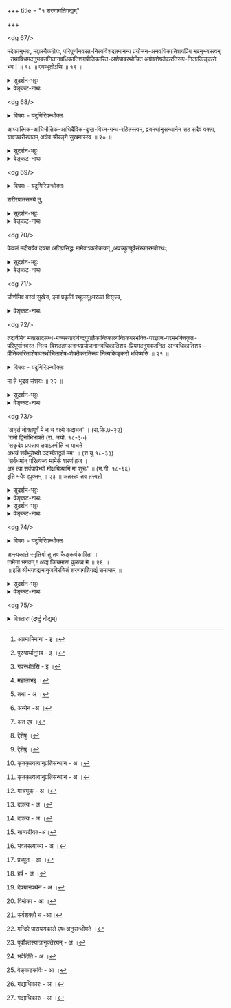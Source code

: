 +++
title = "१ शरणागतिगद्यम्"

+++




<dg 67/>

मदेकानुभवः, मद्दास्यैकप्रियः, परिपूर्णानवरत-नित्यविशदतमानन्य प्रयोजन-अनवधिकातिशयप्रिय मदनुभवस्त्वम् , तथाविधमदनुभवजनितानवधिकातिशयप्रीतिकारित-अशेषावस्थोचित अशेषशेषतैकरतिरूप-नित्यकिङ्करो भव ! ॥ १८ ॥ एवम्भूतोऽसि ॥ १९ ॥ 

<details><summary>सुदर्शन-भट्टः</summary>

आत्मीयाभिमाना[^1_pg68]नुगुण पुमर्थानुभाव्य[^2_pg68] माह - **मदेक** इति । **एक**-शब्देन अनुभाव्यन्तरव्युदासः । विरूपभर्त्रनुभवसाम्यव्युदासाय आह - मद्दास्सैक इति । **एक**-शब्देन स्वरूपाननुरूपस्वातन्त्र्यस्य अपुमर्थत्वम् अभिप्रेतम् । तत्कदेत्यत्राहएवम्भूतोऽसि इति । 

कदा इति त्वरा तव यदा स्यात्, तदा त्वमीदृ गवस्थितोऽसि[^3_pg68] ।  
अयं हि तव लाभ[^4_pg68] इत्यर्थः

[^1_pg68]: आत्माभिमाना - इ । 


[^2_pg68]: पुरुषार्थानुभव - इ । 


[^3_pg68]: गवस्थोऽसि - इ । 


[^4_pg68]: महालाभइ । 

</details>

  

<details><summary>वेङ्कट-नाथः</summary>

नियाम्यत्वं चिदचित्साधारणम्, दासत्वं तु चेतनैकनिष्ठम्, तयोः प्रातिस्विकं प्रयोजनमाह - मदेकानुभवो मद्दास्यैकप्रिय इति । ऐश्वर्यकैवल्य पुरुषार्थयोरिव स्वनिष्ठतया स्वतन्त्रतया च स्वात्मानुभवप्रसङ्गोऽपि तदा[^5_pg68] न सम्भवतीत्यभिप्रायेण **मदेकानुभव**-शब्दः । स्वाम्यनुभवप्रधाने स्वानुभवे स्वप्राधान्यगन्धनिवृत्त्यर्थं महास्यैकप्रिय इत्युक्तम् । पूर्वोक्तमेवानुभवं परमपुरुषार्थत्वप्रतिबोधाय पूर्ववत् पौष्कल्यादिभिः विशिनष्टि - परिपूर्ण इति । तत्प्रयुक्तप्रीतिं तत्परिवाहं च - नित्यकिङ्करो भवानि इत्यन्तेन प्रार्थितं प्रयच्छतितथाविध इति । ईदृशस्वकैङ्कर्यसाम्राज्ययोग्यतामलभ्यलाभत्वव्यक्तया सन्तोषार्थमुत्तरकृत्यविधानार्थं च अनुवदति - एवम्भूतोऽसि इति । प्रकृत्यात्मविवेकात् धार्मिकः, परावरतत्त्वविवेकाद्भागवतः, परावरपुरुषार्थविवेकादनन्य प्रयोजनः, स्वपराधिकारविवेकादनन्यसाधनः, पूर्वोक्तात्, 'अस्तु ते' इत्यनुग्रहविशेषात् प्रमितानुष्ठितभरन्यासः, ततश्च मया स्वीकृतभरः, नित्यकिङ्करो भव इति दत्तवरश्च त्वं मुक्तप्रायो आसीत्यर्थः । आख्यातेन 'सन्तमेनम्' (तै.उ. आन.६-१) इत्यवस्था व्यज्यते । यद्वा, नित्यकिङ्करो भव इति सत्यसङ्कल्पेनोक्ते, तेन वा स्वेन[^6_pg68] वा प्रत्याख्यातुमशक्यत्वे निवार कान्तराभावे च तदानीमेव तथाविधात्मानमपश्यतः क्रमात् तत्सिद्धिमाह - एवम् इति । एवं भवितुमुपक्रान्तोऽसीत्यर्थः ।

[^5_pg68]: तथा - अ । 


[^6_pg68]: अन्येन -अ । 

</details>

<dg 68/>

<details><summary>विषयः - यदुगिरिग्रन्थोक्तः</summary>

द्वयार्थचिन्तनसहकृतमन्त्रानुसन्धानयुतयावदायुष श्रीरङ्गवासस्य भगवता लाभः
</details>

आध्यात्मिक-आधिभौतिक-आधिदैविक-दुःख-विघ्न-गन्ध-रहितस्त्वम्, द्वयमर्थानुसन्धानेन सह सदैवं वक्ता, यावच्छरीरपातम् अत्रैव श्रीरङ्गे सुखमास्स्व ॥ २० ॥ 

<details><summary>सुदर्शन-भट्टः</summary>

शरीरपातावधिकल्पकालः एवं विनोदेन नेय इत्याह - आध्यात्मिक इति । दुःखरूपो विघ्नः । तत्र सङ्गरहितत्वे हेतुमाह - द्वयम् इति । सदैवम् इति क्षणमात्रं द्वयार्थानुसन्धानाभावे सति तापत्रयस्य अवकाशः स्यात् । अतः[^1_pg69] निरन्तरानुसन्धानेन तद्विरहः कार्य इति भावः । उपायत्वे द्वयोक्तिरेव अलमितिकृत्वा वक्तारं मां तारय इत्युक्तम् । अत्र तु अर्थानुसन्धानं भोगरूपत्वेन उक्तम् । अत्रैव इत्युपलक्षणम् । भगवदभिमानतदीयसम्बन्धव [^2_pg69]द्देशविशेषेषु[^2_pg69] इत्यर्थः । यावच्छरीरपातम् इति कियानयं काल इति भावः ।

[^1_pg69]: अत एव । 


[^2_pg69]: द्देशेषु । 

</details>

  

<details><summary>वेङ्कट-नाथः</summary>

भयावहायां देहेन्द्रियादिदशायां कथं कुत्र च निरपायः कालक्षेप इत्यत्राह - आध्यात्मिक इति । अत्रत्योत्कटसुखस्याप्युपलक्षणार्थमिह दुःखोक्तिः । श्लोकत्रयाद्युक्तज्ञानभक्तिशालिनं प्रति प्रातिकूल्याविशेषाद्वा **दुःख**-शब्देन सुखस्यापि सङ्ग्रहः । **गन्ध**-शब्देन वा तद्विवक्षा । तेन सर्वसाधारणः क्षुदादिर्वाऽभिप्रेतः । दुःखस्य द्वयार्थानुसन्धानं प्रति विघ्नत्वं स्यात्, अतस्तद्राहित्योक्तिः । इह च पूर्णविवेकानामाभिमानिकं दुःखं सुखं च नास्ति । सांस्पर्शिकानां तु प्रारब्धकर्मवशात् सम्भवतामपि प्रतिदिनं कर्मक्षयमोक्षासक्तिदर्शनप्रीत्या द्वयार्थानुसन्धानविघ्नत्वं नातीवास्ति । अतो न प्रत्यक्षादिविरोधः । त्वम्अ नन्यज्ञानभक्त्यादिप्रार्थनावान् । उच्चारणं प्राधान्येन स्तोतुमर्थानुसन्धाने **सह**-शब्दः । एवम् अर्थानुसन्धानेन इत्यन्वयः । एवम् - 'अखिलहेय' इत्याद्युक्तविशदप्रकारेणेत्यर्थः । एतच्चान्त्र [^3_pg69]कृतकृत्यत्वप्रतिसन्धान[^3_pg69]-प्रीत्यर्थम्, अस्य च स्वयम्प्रयोजनकैङ्कर्यरूपत्वात् । 'यन्मुहूर्तम्' (ग.पु.पू. खं.२२२-२२) इत्य्-आदि-न्यायेन भगवदनुभवप्रीत्यनुवृत्त्यर्थं, सम्भवद्वन्द्वतितिक्षार्थं, निर्भरत्वानुसन्धानरसानुवृत्त्यर्थम्, निषिद्धकाम्यादिसङ्गनिवृत्त्यर्थं च सदा इत्युक्तिः ।

[^3_pg69]: कृतकृत्यत्वानुप्रतिसन्धान - अ । 

</details>

<dg 69/>

<details><summary>विषयः - यदुगिरिग्रन्थोक्तः</summary>

निरन्तरायतया भगवन्मार्गप्रयाणानुगुणावस्थायाः उत्क्रमणसमये भगवदनुग्रहतः सिद्धिः
</details>

शरीरपातसमये तु, 

<details><summary>सुदर्शन-भट्टः</summary>

शरीर इति । केवलं त्वय्यकिञ्चित्करेऽपीति भावः ।
</details>

  

<details><summary>वेङ्कट-नाथः</summary>

इदं तु स्वभावार्थशास्त्रप्राप्ताविरोधेन नेयम्, अन्यथा सर्वप्रमाण विरोधात् । 'तस्य तावदेव चिरं यावन्न विमोक्ष्ये,' (छां.उ.६-१४-२) 'प्रारब्धमात्रं भुक्त्वाऽत्र[^1_pg70] तत्त्ववित्सुखमाप्नुयात्', (पाञ्चरात्रम्) 'प्रारब्धमेव भोक्तव्यं कर्मब्रह्मविदामपि (पाञ्चरात्रम्) 'अनारब्धकार्ये एव तु पूर्वे तदवधेः' (ब्र.सू. ४-१-१५) इति दर्शितः प्रक्रान्तकर्मफलभोगोऽपि प्रपन्नस्य यथाभिलाषं प्रपत्त्युत्पत्तिशरीरावधिरित्यभिप्रायेणाह - यावच्छरीरपातम् इति । आतितारतम्या [^2_pg70]दत्र[^2_pg70] स्थितितारतम्यम् । अत्रैव - अत्यन्तासन्नमत्सेवानुगुणे, न तु मत्कैङ्कर्यविरुद्धदेशेष्वित्यर्थः । अत्र अनेकपुराणादि प्रसिद्ध श्रीरङ्गोपादानं भागवताभिमतस्वयंव्यक्तादिभगवत्क्षेत्रान्तराणामप्युपलक्षणम् । सुखमास्स्व - कृतकृत्यत्वप्रतिसन्धानेन प्रतिदिनं कर्मक्षय दर्शनेन अविलम्बितानायासपरमपुरुषार्थलाभव्यवसायेन विषमधुकल्पवैषयिकरसवैमुख्यहेतुभूतद्वयार्थानुसन्धानसारस्येन च सन्तुष्टो वर्तस्वेत्यर्थः । स चायमत्रत्यसेवासौकर्यार्थ उपदेशः, सुखी भवेतिवदनुग्रहोक्तिर्वा । एवमर्थानुसन्धानद्वयवचनसुखासिकाभिः मनोवाक्कायानामयोग्यव्यापार निवृत्तिरपि स्यात् । भवत्वेवं कृतकृत्यस्योत्तरकृत्यं फलम् । देहपातदशा कीदृशी ? परमफलं च कदा? इत्याकाङ्क्षायां प्रारब्धशरीरानुवर्तकप्रतिबन्धनिवृत्तौ दयार्णवस्य दिव्यशक्तेः स्वस्य पूर्वकृतरक्षासङ्कल्पानुगुणमन्यैरनिवार्यमुत्तरकृत्यमाह - शरीरपातसमये इति । 'वाङ्मनसि '(छां. उ. ६-८-६) इत्य्-आदि-श्रुतिसिद्धाय मनःसम्पत्तेः पूर्वावस्थायामित्यर्थः । एतेन 'निशि नेति चेत् न' (ब्र.सू.४-२-१८) इत्याद्युक्तः कालनियमाभावश्च सूचितः 'ततस्तं म्रियमाणं तू' (वरा.च.श्लो.) इतिवत् । अत्र **तु**-शब्दोऽधिकार्यन्तराद्विशेषमनुग्रहकार्यं द्योतयति । यद्वा, काष्ठपाषाणसन्निभतया स्वेन वा परैर्वा तदानीं प्रबोधस्य दुःसम्पादत्वम् । एवं **तु**-शब्दद्योतितमेव विशेषं व्यनक्ति - केवलम् इत्य्-आदिना ।

[^1_pg70]: मात्रभुक् - अ । 


[^2_pg70]: दत्रत्य - अ । 

</details>

<dg 70/>

केवलं मदीययैव दयया अतिप्रसिद्धः मामेवाऽवलोकयन् ,अप्रच्युतपूर्वसंस्कारमवोरथः, 

<details><summary>सुदर्शन-भट्टः</summary>

दयया एवेति एवकारः पुष्कलत्वद्योतकः।अतिप्रबुद्धः - जीवद्दशायां प्रबोधः अन्धतमसस्थानीय इति भावः । परमात्मनि विश्रमानन्तरं भाव्ययं प्रबोधः, ततः प्राक्तनं स्मरणम्, अन्तिममुपासकानाम् अपेक्षितम् । प्रपन्नन्तु 'काष्ठपाषाणसन्निभम्' (वरा.च.श्लो.) भगवानेव स्मरति । स्वस्मिन् विश्रमा नन्तरं प्रबोधं च जनयति । 'तेन प्रद्योतेनैष आत्मा निष्क्रामति' (बृ.उ.६४-२) इति हि श्रूयते । अतः तदा बोधसिद्धिः । माम् - स्वरूपरूपगुणविभवान्वितम् एव इति विषयान्तरकालुष्यविरह उक्तः । अवलोकयन्साक्षात्कुर्वन् । अप्रच्युत इति गुरूपदेशादिजन्यसंस्कारः । भगवत्प्राप्तीच्छा च अप्रच्युते यस्य स तथोक्तः ।
</details>

  

<details><summary>वेङ्कट-नाथः</summary>

केवलं पूर्वाभ्यासानपेक्षम्, 'यं योगिनः, (म.भा. शां. ४६-१३९) इत्याद्युक्ततादात्विक-स्वयत्ननिरपेक्षं च । मदीययैव मत्स्वभावभूतयैव, नान्यदीयया[^1_pg71], नापि पूर्वोक्तक्षेत्रवासद्वयार्थानुसन्धानजन्यया, न च तादात्विकप्रार्थनासापेक्षायेत्यर्थः । अतिप्रबुद्धः - शरीरपातात् पूर्वकाल इव ज्ञानपौष्कल्यवान् । यद्वा, न केवलं सङ्कोचाभावमात्रम्, किन्तु प्रत्यूषप्रकाश कल्पपूर्वावस्थातोऽतिशयोऽपि स्यादित्यर्थः । अपरिच्छिन्नस्तु प्रबोधो विशिष्टदेशगत्यनन्तरभावी । अन्तिमदशायाम् आदिभरतादिवदन्यदर्शनं तव न स्यादित्याह - मामेवावलोकयन् इति । नित्यमनुचिन्तनं मामेव शुभाश्रयविग्रहविशिष्टं विशदमनुसन्दधान इत्यर्थः । अविच्छिन्नसाक्षात्कारं कुर्वन्निति वा तदानीमवलोकनीयं सर्वं भगवदपृथक्सिद्धतयैव भातीति वा अवधारणस्याभिप्रायः । एवं ज्ञानदर्शने प्रोक्ते, अथ वक्ष्यमाणायाः प्राप्तेः पुरुषार्थत्वाय तदिच्छानुवृत्तिमाह - अप्रच्युत इति । भगवानेव मे परमप्राप्य इति शास्त्रजन्यानुभवसंस्कारस्य कालविप्रकर्षकाय-विश्लेषक्लेशादिभिः प्रच्युतिः न भविष्यति, तत एव संस्कारमूलः प्राप्तिमनोरथोऽपि तदानीं भवतस्त्यज्य[^2_pg71]मानेषु देहतदनुबन्धिषु रागाद्वा, किं भविष्यतीति भयाद्वा न प्रयवत[^3_pg71] इति भावः । अतिप्रबुद्धः इत्य्-आदिभिः परभक्तयादित्रयं वा परमात्मनि विश्रमादनन्तरभाविप्रबोधादिकं वा विवक्षितमिति केचित् ।

[^1_pg71]: नान्यदीयत-अ। 


[^2_pg71]: भवतस्त्याज्य - अ । 


[^3_pg71]: प्रच्युत - आ । 

</details>

<dg 71/>

जीर्णमिव वस्त्रं सुखेन, इमां प्रकृतिं स्थूलसूक्ष्मरूपां विसृज्य, 

<details><summary>वेङ्कट-नाथः</summary>

लब्धनूतनशुभवस्त्रान्तरस्य जीर्णवस्त्र इव अत्यासन्नदिव्यदेहलाभस्य चिरपरिचितेऽपि भोगायतने जिहासोत्पत्तिमनायासहानप्रीतिं च निदर्शयति - जीर्णमिव वस्त्रम् इति । 'कृतकृत्याः प्रतीक्षन्ते' (इति.स.६-३७) 'नोपजनं स्मरन्निदं शरीरम्' (छां.उ.८-१२-३) इत्य्-आदिभिः अभिप्रेतं लब्धपरित्यागक्लेशाभावम्, यमकिङ्करादिभयाभावम्, चिकित्सकशल्यप्रयोगन्यायशङ्कितोत्क्रमणदुःखाभावम्, अत्यासन्नपरमपुरुषार्थानुसन्धानहार्दानुग्रहतादात्विकभगवदनुभवातिवाहिकदर्शनजनित हर्षप्रकर्षं[^1_pg72] च अभिप्रेत्याहसुखेन इति । इमाम् - अनाद्यनुवृत्तां भगवत्स्वरूपतिरोधानादिभिपकारिणीं कारागृहनरकादिवत् अनुसंहितां दुरत्ययां मदन्यैः त्याजयितुमशक्यां चेति भावः । प्रकृतिम् - सततविकारशीलं त्रिगुणद्रव्यम् । उत्क्रान्तिपादे च अर्चिरादिपादे चोक्तं सर्वमभिप्रेत्याह स्थूलसूक्ष्मरूपां विसृज्य इति । स्थूलप्रकृतित्यागोऽत्रैव, सूक्ष्मप्रकृतित्यागस्तु 'त्रिभावभावनातीतो मुक्तये योगिनां नृप! । देवयानं परः पन्था योगिनां क्लेशसङ्क्षयः' ॥ (वि.पु. ६-७-७६) इत्याद्युक्त देवपथेन[^2_pg72] दिव्यदेशगमनदशायामेव भवति । एष सम्प्रसादोऽस्माच्छरीरात् समुत्थाय परं ज्योतिरुपसम्पद्य', (छां.उ.८-३-४) 'स एवं विद्वानस्माच्छरीरभेदादूर्ध्वमुत्क्रम्य अमुष्मिन् स्वर्गे लोके सर्वान् कामान् आप्त्वा अमृतः समभवत्' (ऐ.उ. ४-६) इत्य्-आदिषु ब्रह्मप्राप्तिपर्यन्त अभिधानात् तिरोधायकसूक्ष्मप्रकृतिविश्लेषोऽप्यभिप्रेतः । सुबालोपनिषदि तु 'अपुनर्भवाय नाड्या कोशं भिनत्ति ) ( सु.उ.११-२) 'कोश भित्त्वा शीर्ष कपालं भिनत्ति' 'शीर्षकपालं भित्त्वा पृथिवीं भिनत्ति', इत्यारभ्य 'अक्षरं भित्त्वा मृत्युं भिनत्ति' (सु.उ.११ - २) इत्यन्तेन स्थूलशरीरत्यागपूर्वकतमःपर्यन्तसर्वतत्त्वातिक्रम उक्तः । तदेवङ्क्रमेण सूक्ष्मप्रकृतिविमोक्षानन्तरं स्वस्यैव प्रसादेन अविलम्बितमनोरथ पूर्तिमाह - तदानीमेव इति ।

[^1_pg72]: हर्षं - अ । 


[^2_pg72]: देवयानपथेन - अ । 

</details>

<dg 72/>

तदानीमेव मत्प्रसादलब्ध-मच्चरणारविन्दयुगलैकान्तिकात्यन्तिकपरभक्ति-परज्ञान-परमभक्तिकृत-परिपूर्णानवरत-नित्य-विशदतमअनन्यप्रयोजनानवधिकातिशय-प्रियमदनुभवजनित-अनवधिकातिशय - प्रीतिकारिताशेषावस्थोचिताशेष-शेषतैकरतिरूप नित्यकिङ्करो भविष्यसि ॥ २१ ॥ 

<details><summary>विषयः - यदुगिरिग्रन्थोक्तः</summary>

शरणागतस्य शरण्यविषये नैर्भर्यम्
</details>

मा ते भूदत्र संशयः ॥ २२ ॥ 

<details><summary>सुदर्शन-भट्टः</summary>

तदानीमेव - प्रकृतिं विमोक्षा [^1_pg73]नन्तरमेव । उपरि पूर्ववत् । इदमाश्वासनवाक्यमिति न संशयितव्यम् इत्याह मा ते भूत् इति ।

[^1_pg73]: विमोका - आ ।  

</details>

  

<details><summary>वेङ्कट-नाथः</summary>

अपेक्षणीयान्तराभावात् न विलम्ब इति भावः । प्रसाद इह तिरोधाय कांशपर्यन्तस्य निग्रहरूपकालुष्यस्य निःशेषनिवृत्त्या सूरिष्विव स्वभावत एवावस्थितं सौहार्दम्, तच्चात्र निर्दुःखनित्यनिरतिशयानन्दमनुभवत्वसावितीच्छैव । अत्र तावदस्ति क्षुद्रफलेष्वप्युपायगौरवम्, मोक्षे तु - 'अनेकजन्म संसिद्धिः, (भ.गी.६-४५) 'क्लेशेन महता सिद्धैः' (लघुतन्त्रम्) 'क्षपयित्वाऽधि कारान् स्वान् शश्वत् कालेन भूयसा' (ल.तं. १७-१८) इत्य्-आदिभिः कृच्छ्रसाध्य तयोक्ते 'विधिशिवसनकाद्यैर्ध्यातुमत्यन्तदूरम्' (स्तो.र.४७) गुरूपायसाध्ये न्यासमात्रनिष्ठस्य मादृशस्य निर्यत्नलब्धिवचनमुपच्छन्दनमिति केषाञ्चिच्छङ्का जायेत, अतस्तान् वित्रम्भयितुं भाष्यकारमपदिश्याह - मा ते भूदत्र संशय इति । ननूपायलाघवप्राप्यगौरवादिनिमित्तशङ्काविधूननेन महा विश्वासपूर्वकं शरणमुपगतस्य संशयप्रसङ्गाभावादत्र तत्प्रतिषेधो निरर्थकः ? मैवम्, तादात्विकमहाविश्वासेनोपाये निष्पन्नेऽपि तस्य फलाविनाभावेऽपि केषाञ्चित् प्रारब्धकर्मविपाकवैचित्र्यात् संशयोऽपि सम्भवति , न च तेनोपाय वैकल्यम्, फलप्रतिबन्धो वा । मतिकालुष्यनिवृत्तिस्तु अत्रत्यपरभक्त्यादिवत् स्वयं पुरुषार्थः, अतः प्रसन्नेन भगवता संशयनिवर्तनमुपपद्यत इति । यद्वा, यावत्फललाभं विमर्शदशायामक्षोभणीयो विश्वासो महाविश्वासः, स च तात्कालिक उपायाङ्गम् , पश्चात्तु मदभिप्रायं मद्वाक्यं च परामृशतां मदनुग्रहादेव संशयो न भवत्येवेति ज्ञापनार्थमिह मा ते भूत् इत्य्-आदि । निःसंशयः इत्यन्तमुच्यते इति । ते - निश्चितशास्त्रार्थस्य सर्वसुहृदि सर्वशक्तौ[^2_pg73] मयि न्यस्तभरस्य च । अत्र - मत्प्रयोजनप्रधानायां मन्नित्यकिङ्करत्वप्राप्तौ ।

[^2_pg73]: सर्वशक्तौ च -आ।  

</details>

<dg 73/>

'अनृतं नोक्तपूर्वं मे न च वक्ष्ये कदाचन' । (रा.कि.७-२२)  
'रामो द्विर्नाभिभाषते (रा. अयो. १८-३०)  
'सकृदेव प्रपन्नाय तवाऽस्मीति च याचते ।  
अभयं सर्वभूतेभ्यो ददाम्येतद्व्रतं मम' ॥ (रा.यु.१८-३३)  
'सर्वधर्मान् परित्यज्य मामेकं शरणं व्रज ।  
अहं त्वा सर्वपापेभ्यो मोक्षयिष्यामि मा शुचः' ॥ (भ.गी. १८-६६)  
इति मयैव ह्युक्तम् ॥ २३ ॥ अतस्त्वं तव तत्त्वतो  

<details><summary>सुदर्शन-भट्टः</summary>

अनृतस्यानुक्तत्वमाह - अनृतम् इति । उक्तस्य दृढत्वमाह - रामो द्विः इति । न केवलं तव । अन्येषामपि मयोक्तमिति आह सकृत् इति । अवतारद्वयेऽपि वचनद्वयम् ।
</details>

    

<details><summary>वेङ्कट-नाथः</summary>

यद्येतदुपच्छन्दनम्, तदा मे स्ववचनविरोधः स्यादित्यभिप्रायेणाह - अनृतं नोक्तपूर्वं मे इति । इयमनृतानुक्तिराश्रितविषया, आसुरेषु प्रतारण दर्शनात् । अनुक्तपूर्वमप्यनृतं पश्चात् स्वातन्त्र्यादुच्येतेत्यत्राह - न च वक्ष्ये कदाचन इति । इतः पूर्वमिवेति भावः ।  
इदमपि त्वद्वाक्यतया पूर्ववदाशङ्कनीयमित्यत्र 'सत्यवादी च राघवः) (रा. अयो. २-३३)इति प्रसिद्धं लोकोक्तिच्छायया स्वयमेवाह रामो द्विर्नाभिभाषते इति । स्वोक्तविरुद्धं नाभिभाषत इत्यर्थः । मम सकृदुक्त्यैवार्थिनामपेक्षितार्थः सिद्ध्येदिति वा तात्पर्यम् । एवं सामान्यतः प्रत्यायितस्य प्रकृतपर्यवसानाय रावणानुजपरिग्रहे पार्थोपदेशपर्यवसाने च विशेषत उक्तं श्लोक द्वयमाह सकृदेव इति, सर्वधर्मान् इति च । वेदवैदिकवाक्यमात्रातिशायिनोरनयोः शरण्यवाक्ययोरर्थं तदधिकारयोरभिधास्यामः । इदं मोक्षप्रदानोत्सुकेन मयेवोक्तम्, न तु मदादेशभूतदुरधिगमार्थवेदमुखेन वा सम्भवद् भ्रमादिदोषपुरुषान्तरमुखेन वेत्याहमयैव ह्युक्तम् इति । हि प्रसिद्धौ हेतौ वा ।  
उक्तमेव स्थिरीकरणार्थं सन्तोषातिशयार्थं च निगमयति - अत इति । अतः सत्यवादिना सत्यव्रतेन मयोक्तस्य वाक्यस्य विश्वसनीयतमत्वात् । त्वम् - प्रामाणिकः । तव - 'ये प्रपन्ना महात्मानस्ते मे नयनसम्पदः' (पाञ्चरात्रम्) इति मत्प्रशंसनीयस्य, मत्स्वीकृतभरस्य च । तत्त्वतः - संशयविपर्ययराहित्येन । ।  
मज्ज्ञानदर्शनप्राप्तिषु  
निस्संशयः, सुखमास्स्व! ॥ २४ ॥  
[[^१_pg74]तृणीकृतविरिञ्चादि निरङ्कुशविभूतयः ।  
रामानुजपदाम्भोजसमाश्रयणशालिनः ॥ २५ ॥]-

[^१_pg74]: मन्दिरे पारायणकाले एषः अनुसन्धीयते ।  

</details>

<details><summary>सुदर्शन-भट्टः</summary>

अतः भक्तिसाध्यं प्रपत्त्यैव लभ्यमिति निर्भरेण त्वया भवितव्यमित्याह - अतस्त्वम् इति । आचार्यतो लब्धं ज्ञानं यथा तत्त्वविषयमिति - न संशयः,
</details>

    

<details><summary>वेङ्कट-नाथः</summary>

मज्ज्ञानदर्शनप्राप्तिषु यथायोगमत्र परत्र च अपेक्षितास्विति शेषः ।  
'निस्संशयेषु सर्वेषु नित्यं वसति वै हरिः ।  
ससंशयान् हेतुबलान्नाध्यवसति माधवः' ॥ (म.भा.शां.३५९-७१)  
इत्य्-आदि-प्रमाणसूचनायाह - निःसंशय इति । सिद्धस्यैव ज्ञानस्य अनुवृत्तौ संशय इह निवार्यते । अनेनैव निर्भरत्वादिकमप्याकृष्यते । सुखमास्स्व - आध्यात्मिकेत्यादिना पूर्वं मयोक्तमेव तवोचितमिति भावः ।  
यावच्छरीरपातम् इति पूर्वोक्तस्यानुक्तेरयम्[^1_pg74] अभिप्रायः मत्प्राप्तेः प्रारब्धकर्मप्रतिनियतायुरवसाननिर्बन्धो नास्ति, यावदत्रत्यमदनुभवापेक्षा तावदत्र सुखमास्स्व, परिपूर्णानुभवालाभादिह सुखासिकायामप्युद्वेगे सति आयुः शेषशृङ्खलामप्यपोह्य आत्यन्तिकमत्कैङ्कर्याय मत्पदं गमिष्यसि - इति ।  
एतेन अनादिकालमाज्ञातिलङ्घनमूलभगवदप्रसादेन संसरतो मे भगवत्कृपामूल सदाचार्याङ्गीकारेण द्वयोच्चारण अनूच्चारणपूर्वक स्वरक्षाभरन्यासे सिद्धे, प्रसादनेषु अस्मादभ्यधिकस्याभावात् स्वीकृतभरः श्रियः पतिः नारायणः कालत्रयवर्तिनः सर्वान् अप्रसादहेतून् यथार्हं क्षान्त्वा, स्वयमेव स्वार्थमेव मां स्वज्ञानदर्शनप्राप्त्यादिप्रदानेन रक्षेदिति विश्वस्तो निर्भरो निर्भयः सन्तुष्टो भवेति[^2_pg74] निगमितं भवति ॥

[^1_pg74]: पूर्वोक्तस्यात्रानुक्तेरयम् - अ ।  


[^2_pg74]: भवेदिति - अ ।  

</details>

<dg 74/>

<details><summary>विषयः - यदुगिरिग्रन्थोक्तः</summary>

भगवति अन्त्यकालिकस्मृतिप्रार्थना
</details>

अन्त्यकाले स्मृतिर्या तु तव कैङ्कर्यकारिता ।  
तामेनां भगवन् ! अद्य क्रियमाणां कुरुष्व मे ॥ २६ ॥  
॥ इति श्रीभगवद्रामानुजविरचितं शरणागतिगद्यं समाप्तम् ॥  

<details><summary>सुदर्शन-भट्टः</summary>

तथा भाविन्योर्दर्शनप्राप्नोरपि निस्संशय इत्यर्थः ॥  
॥ इति श्रीहारीतकुलतिलकस्य श्रीरङ्गराजदिव्याज्ञालब्ध-  
श्रीवेदव्यासभट्टारकापरनामधेयस्य श्रीमत्सुदर्शनाचार्यस्य कृतिषु श्रुतप्रकाशिकाभिधानं शरणागतिगद्यव्याख्यानं सम्पूर्णम् ॥  
॥ श्रीमते रामानुजाय नमः ॥
</details>

<details><summary>वेङ्कट-नाथः</summary>

इति शरणागतिगद्यं यतीशरङ्गेशसंलपनरूपम् ।  
व्यवृणुत देशिकदृष्ट्या विमृश्य निश्चित्य वेङ्कटेशकविः ॥[^1_pg75]  
वितमसि निगमान्ते बिभ्रता देशिकत्वं  
कृतिभिरनुमतेन क्षेमबुद्ध्या मयैवम् ।  
यतिपतिपृथुगद्यव्याक्रियायां यथावत्  
कथितमकथितं च क्षम्यतां नः सयूथ्यैः ॥  
॥ इति रहस्यरक्षायां पृथु-[^2_pg75]गद्याधिकारः प्रथमः[^2_pg75]॥  
॥ श्रीमते रामानुजाय नमः ॥  

[^1_pg75]: वेङ्कटकविः - आ । 


[^2_pg75]: गद्याधिकारः - अ । 

</details>

<dg 75/>

<details><summary>विस्तारः (द्रष्टुं नोद्यम्)</summary>

श्रीः  

श्रीमते रामानुजाय नमः  

श्रीमन् ! नारायण! पुरुषोत्तम!  

श्रीरङ्गनाथ! मम नाथ ! नमोऽस्तु ते   
</details>

